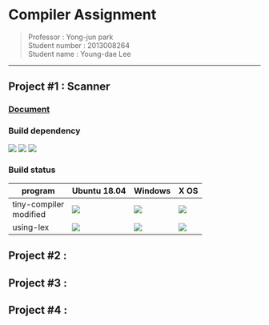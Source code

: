 # Compiler Assignment
> Professor : Yong-jun park<br> Student number : 2013008264 <br> Student name : Young-dae Lee

*******************************

## Project #1 : Scanner

### [Document](https://hconnect.hanyang.ac.kr/2018_ELE4029_10734/2018_ELE4029_2013008264/tree/master/01_project) <br>

### Build dependency
<p>
<img src="https://img.shields.io/badge/gcc-5.xx-green.svg"/>
<img src="https://img.shields.io/badge/dependencies-make-green.svg"/>
<img src="https://img.shields.io/badge/dependencies-lex-green.svg"/>
</p>

### Build status

|program | Ubuntu 18.04 | Windows | X OS |
|----  |   ----   | ---- | ---- |
|tiny-compiler<br>modified|  <img src="https://img.shields.io/badge/build-passing-green.svg"/> | <img src="https://img.shields.io/badge/build-failure-red.svg"/> |<img src="https://img.shields.io/badge/build-failure-red.svg"/> |
| using-lex | <img src="https://img.shields.io/badge/build-passing-green.svg"/> | <img src="https://img.shields.io/badge/build-failure-red.svg"/> |<img src="https://img.shields.io/badge/build-passing-green.svg"/>|


## Project #2 :
## Project #3 :
## Project #4 :
